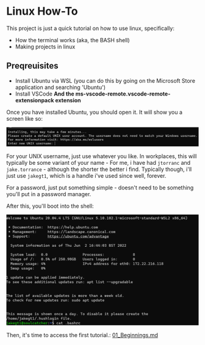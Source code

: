 # Linux How-To

This project is just a quick tutorial on how to use linux, specifically:

* How the terminal works (aka, the BASH shell)
* Making projects in linux

## Preqreuisites

* Install Ubuntu via WSL (you can do this by going on the Microsoft Store application and searching 'Ubuntu')
* Install VSCode **And the ms-vscode-remote.vscode-remote-extensionpack extension**

Once you have installed Ubuntu, you should open it. It will show you a screen like so:

![Ubuntu](./InstallingUbuntu.png)

For your UNIX username, just use whatever you like. In workplaces, this will typically be some variant of your name - For me, i have had `jtorranc` and `jake.torrance` - although the shorter the better i find. Typically though, i'll just use `jakegt1`, which is a handle i've used since well, forever.

For a password, just put something simple - doesn't need to be something you'll put in a password manager.

After this, you'll boot into the shell:

![Bash](./Shell.png)

Then, it's time to access the first tutorial.: [01_Beginnings.md](./TerminalLife/01_Beginnings.md)
